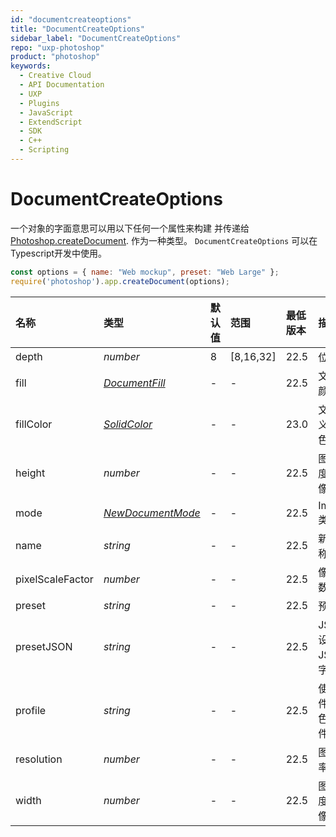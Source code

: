 ```yaml
---
id: "documentcreateoptions"
title: "DocumentCreateOptions"
sidebar_label: "DocumentCreateOptions"
repo: "uxp-photoshop"
product: "photoshop"
keywords:
  - Creative Cloud
  - API Documentation
  - UXP
  - Plugins
  - JavaScript
  - ExtendScript
  - SDK
  - C++
  - Scripting
---
```


# DocumentCreateOptions

一个对象的字面意思可以用以下任何一个属性来构建
并传递给 [Photoshop.createDocument](/ps_reference/classes/photoshop/#createdocument).
作为一种类型。 `DocumentCreateOptions` 可以在Typescript开发中使用。

```javascript
const options = { name: "Web mockup", preset: "Web Large" };
require('photoshop').app.createDocument(options);
```

| 名称 | 类型 | 默认值 | 范围 | 最低版本 | 描述 |
| :------ | :------ | :------ | :------ | :------ | :------ |
| depth | *number* | 8 | [8,16,32] | 22.5 | 位深度 |
| fill | [*DocumentFill*](/ps_reference/modules/constants/#documentfill) | - | - | 22.5 | 文件的填充颜色。 |
| fillColor | [*SolidColor*](/ps_reference/classes/solidcolor/) | - | - | 23.0 | 文件的自定义填充颜色。 |
| height | *number* | - | - | 22.5 | 图像的高度，单位是像素。 |
| mode | [*NewDocumentMode*](/ps_reference/modules/constants/#newdocumentmode) | - | - | 22.5 | ImageMode类别。 |
| name | *string* | - | - | 22.5 | 新文档的名称。 |
| pixelScaleFactor | *number* | - | - | 22.5 | 像素比例系数。 |
| preset | *string* | - | - | 22.5 | 预设。 |
| presetJSON | *string* | - | - | 22.5 | JSON预设，需要JSON化的字符串。 |
| profile | *string* | - | - | 22.5 | 使用配置文件名称的颜色配置文件。 |
| resolution | *number* | - | - | 22.5 | 图像的分辨率。 |
| width | *number* | - | - | 22.5 | 图像的宽度，单位是像素。 |
